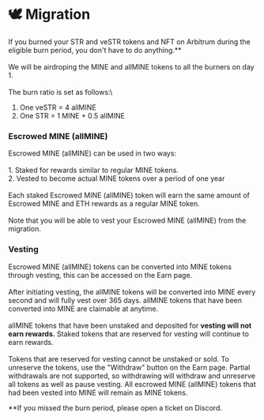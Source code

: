 # 🕊 Migration

If you burned your STR and veSTR tokens and NFT on Arbitrum during the eligible burn period, you don't have to do anything.\*\*\
\
We will be airdroping the MINE and allMINE tokens to all the burners on day 1. \
\
The burn ratio is set as follows:\


1. One veSTR = 4 allMINE
2. One STR = 1 MINE + 0.5 allMINE

### Escrowed MINE (allMINE)

Escrowed MINE (allMINE) can be used in two ways:\
\
1\. Staked for rewards similar to regular MINE tokens.\
2\. Vested to become actual MINE tokens over a period of one year\
\
Each staked Escrowed MINE (allMINE) token will earn the same amount of Escrowed MINE and ETH rewards as a regular MINE token.\
\
Note that you will be able to vest your Escrowed MINE (allMINE) from the migration.

### Vesting

Escrowed MINE (allMINE) tokens can be converted into MINE tokens through vesting, this can be accessed on the Earn page.\
\
After initiating vesting, the allMINE tokens will be converted into MINE every second and will fully vest over 365 days. allMINE tokens that have been converted into MINE are claimable at anytime.\
\
allMINE tokens that have been unstaked and deposited for **vesting will not earn rewards.** Staked tokens that are reserved for vesting will continue to earn rewards.\
\
Tokens that are reserved for vesting cannot be unstaked or sold. To unreserve the tokens, use the "Withdraw" button on the Earn page. Partial withdrawals are not supported, so withdrawing will withdraw and unreserve all tokens as well as pause vesting. All escrowed MINE (allMINE) tokens that had been vested into MINE will remain as MINE tokens.

\*\*If you missed the burn period, please open a ticket on Discord.&#x20;
